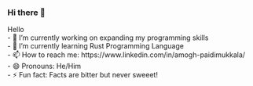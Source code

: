 ### Hi there 👋

<!DOCTYPE html>
<html lang="en">
<head>
    <meta charset="UTF-8">
    <meta http-equiv="X-UA-Compatible" content="IE=edge">
    <meta name="viewport" content="width=device-width, initial-scale=1.0">
</head>
<body>
 <div>
 Hello <br>
- 🔭 I’m currently working on expanding my programming skills <br>
- 🌱 I’m currently learning Rust Programming Language <br>
- 📫 How to reach me: https://www.linkedin.com/in/amogh-paidimukkala/ <br>
- 😄 Pronouns: He/Him <br>
- ⚡ Fun fact: Facts are bitter but never sweeet! <br>
</div>
</body>
</html>

<!--
**Amogh-Paidimukkala/Amogh-Paidimukkala** is a ✨ _special_ ✨ repository because its `README.md` (this file) appears on your GitHub profile.

Here are some ideas to get you started:

- 🔭 I’m currently working on ...
- 🌱 I’m currently learning ...
- 👯 I’m looking to collaborate on ...
- 🤔 I’m looking for help with ...
- 💬 Ask me about ...
- 📫 How to reach me: ...
- 😄 Pronouns: ...
- ⚡ Fun fact: ...
-->
